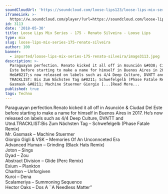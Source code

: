 ```yaml
---
soundCloudUrl: 'https://soundcloud.com/loose-lips123/loose-lips-mix-series-175-renato-silveira'
iframeLink: >-
  https://w.soundcloud.com/player/?url=https://soundcloud.com/loose-lips123/loose-lips-mix-series-175-renato-silveira&color=00aabb&auto_play=false&hide_related=false&show_comments=true&show_user=true&show_reposts=false
id: 3113
date: '2018-05-30'
title: Loose Lips Mix Series - 175 - Renato Silveira - Loose Lips
type: mix
slug: loose-lips-mix-series-175-renato-silveira
author: 100
banner:
  - imported/loose-lips-mix-series-175-renato-silveira/image3113.jpeg
description: >-
  Paraguayan perfection. Renato kicked it all off in Asunción &#038; Ciudad Del
  Este before starting to make a name for himself in Buenos Aires in 2017.
  He&#8217;s now released on labels such as 4/4 Deep Culture, DVNTT and Utnd.
  TRACKLIST: Bis Zum Nächsten Tag &#8211; Schwefelgelb (Phase Fatale Remix) Mr.
  Gasmask &#8211; Machine Stuermer Giorgio [...]Read More...
published: true
tags: Techno
---
```

Paraguayan perfection.Renato kicked it all off in Asunción & Ciudad Del Este before starting to make a name for himself in Buenos Aires in 2017. He’s now released on labels such as 4/4 Deep Culture, DVNTT and Utnd.TRACKLIST:Bis Zum Nächsten Tag – Schwefelgelb (Phase Fatale Remix)  
Mr. Gasmask – Machine Stuermer  
Giorgio Gigli & VSK – Memories Of An Unconnceted Era  
Advanced Human – Grinding (Black Hats Remix)  
Joton – Sings  
Dyad – Zou  
Abstract Division – Glide (Perc Remix)  
Exium – Plankton  
Charlton – Unforgiven  
Kuroi – Dena  
Scalameriya – Summoning Sequence  
Hector Oaks – Dos A ¨A Needless Matter”